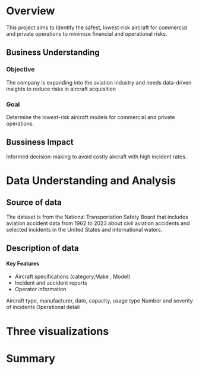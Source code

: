 # Overview
This project aims to Identify the safest, lowest-risk aircraft for commercial and private operations to minimize financial and operational risks.

## Business Understanding
### Objective
The company is expanding into the aviation industry and needs data-driven insights to reduce risks in aircraft acquisition

### Goal 
Determine the lowest-risk aircraft models for commercial and private operations.

## Bussiness Impact 
Informed decision-making to avoid costly aircraft with high incident rates.

# Data Understanding and Analysis

## Source of data
The dataset is from the National Transportation Safety Board that includes aviation accident data from 1962 to 2023 about civil aviation accidents and selected incidents in the United States and international waters.

## Description of data
#### Key Features
- Aircraft specifications (category,Make , Model)
- Incident and accident reports
- Operator information

Aircraft type, manufacturer, date, capacity, usage type
Number and severity of incidents
Operational detail

# Three visualizations 

# Summary 

